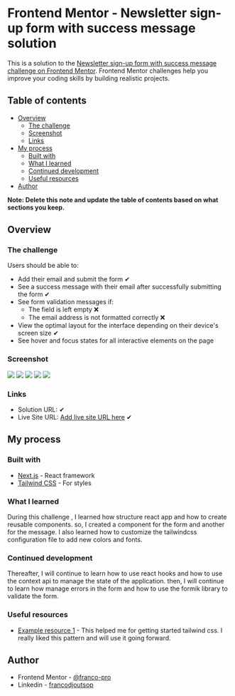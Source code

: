 # Frontend Mentor - Newsletter sign-up form with success message solution

This is a solution to the [Newsletter sign-up form with success message challenge on Frontend Mentor](https://www.frontendmentor.io/challenges/newsletter-signup-form-with-success-message-3FC1AZbNrv). Frontend Mentor challenges help you improve your coding skills by building realistic projects.

## Table of contents

- [Overview](#overview)
  - [The challenge](#the-challenge)
  - [Screenshot](#screenshot)
  - [Links](#links)
- [My process](#my-process)
  - [Built with](#built-with)
  - [What I learned](#what-i-learned)
  - [Continued development](#continued-development)
  - [Useful resources](#useful-resources)
- [Author](#author)

**Note: Delete this note and update the table of contents based on what sections you keep.**

## Overview

### The challenge

Users should be able to:

- Add their email and submit the form ✔
- See a success message with their email after successfully submitting the form ✔
- See form validation messages if:
  - The field is left empty ❌
  - The email address is not formatted correctly ❌
- View the optimal layout for the interface depending on their device's screen size ✔
- See hover and focus states for all interactive elements on the page

### Screenshot

![](../newsletter%20challenge/sreenshots%20solution/hover%20design.png)
![](../newsletter%20challenge/sreenshots%20solution/responsive%20design.png)
![](../newsletter%20challenge/sreenshots%20solution/responsive%20mesage%20successful.png)
![](../newsletter%20challenge/sreenshots%20solution/Screenshot%20Capture%20-%20desktop-message-successful.png)
![](../newsletter%20challenge/sreenshots%20solution/Screenshot%20Capture-desktop-sign-up.png)

### Links

- Solution URL: [](https://github.com/franco-pro/frontend-mentor-challenge-newsletter) ✔
- Live Site URL: [Add live site URL here](https://frontend-mentor-challenge-newsletter.vercel.app/) ✔

## My process

### Built with

- [Next.js](https://nextjs.org/) - React framework
- [Tailwind CSS](https://tailwindcss.com/) - For styles

### What I learned

During this challenge , I learned how structure react app and how to create reusable components.
so, I created a component for the form and another for the message.
I also learned how to customize the tailwindcss configuration file to add new colors and fonts.

### Continued development

Thereafter, I will continue to learn how to use react hooks and how to use the context api to manage the state of the application. then, I will continue to learn how manage errors in the form and how to use the formik library to validate the form.

### Useful resources

- [Example resource 1](https://www.tailwind.com/docs) - This helped me for getting started tailwind css. I really liked this pattern and will use it going forward.

## Author

- Frontend Mentor - [@franco-pro](https://www.frontendmentor.io/profile/franco-pro)
- Linkedin - [francodjoutsop](https://www.linkedin.com/in/franck-djoutsop/)
